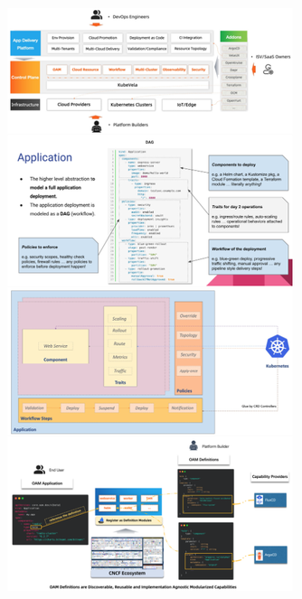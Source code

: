 ![](/assets/compute-container-k8s-kubevela1.png)![](/assets/compute-container-k8s-kubevela2.png)![](/assets/compute-container-k8s-kubevela3.png)![](/assets/compute-container-k8s-kubevela4.png)

